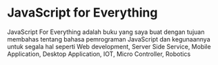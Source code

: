 # JavaScript for Everything
JavaScript For Everything adalah buku yang saya buat dengan tujuan membahas tentang 
bahasa pemrograman JavaScript dan kegunaannya untuk segala hal seperti Web development, Server Side Service, Mobile Application, Desktop Application, IOT, Micro Controller, Robotics